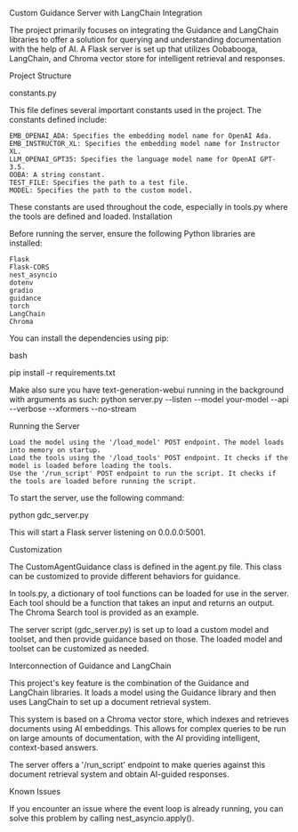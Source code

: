 Custom Guidance Server with LangChain Integration



The project primarily focuses on integrating the Guidance and LangChain libraries to offer a solution for querying and understanding documentation with the help of AI. A Flask server is set up that utilizes Oobabooga, LangChain, and Chroma vector store for intelligent retrieval and responses.



Project Structure


constants.py

This file defines several important constants used in the project. The constants defined include:

    EMB_OPENAI_ADA: Specifies the embedding model name for OpenAI Ada.
    EMB_INSTRUCTOR_XL: Specifies the embedding model name for Instructor XL.
    LLM_OPENAI_GPT35: Specifies the language model name for OpenAI GPT-3.5.
    OOBA: A string constant.
    TEST_FILE: Specifies the path to a test file.
    MODEL: Specifies the path to the custom model.

These constants are used throughout the code, especially in tools.py where the tools are defined and loaded.
Installation

Before running the server, ensure the following Python libraries are installed:

    Flask
    Flask-CORS
    nest_asyncio
    dotenv
    gradio
    guidance
    torch
    LangChain
    Chroma

You can install the dependencies using pip:

bash

pip install -r requirements.txt


Make also sure you have text-generation-webui running in the background with arguments as such: python server.py --listen --model your-model  --api  --verbose  --xformers  --no-stream


Running the Server

    Load the model using the '/load_model' POST endpoint. The model loads into memory on startup.
    Load the tools using the '/load_tools' POST endpoint. It checks if the model is loaded before loading the tools.
    Use the '/run_script' POST endpoint to run the script. It checks if the tools are loaded before running the script.

To start the server, use the following command:

python gdc_server.py

This will start a Flask server listening on 0.0.0.0:5001.



Customization

The CustomAgentGuidance class is defined in the agent.py file. This class can be customized to provide different behaviors for guidance.

In tools.py, a dictionary of tool functions can be loaded for use in the server. Each tool should be a function that takes an input and returns an output. The Chroma Search tool is provided as an example.

The server script (gdc_server.py) is set up to load a custom model and toolset, and then provide guidance based on those. The loaded model and toolset can be customized as needed.



Interconnection of Guidance and LangChain

This project's key feature is the combination of the Guidance and LangChain libraries. It loads a model using the Guidance library and then uses LangChain to set up a document retrieval system.

This system is based on a Chroma vector store, which indexes and retrieves documents using AI embeddings. This allows for complex queries to be run on large amounts of documentation, with the AI providing intelligent, context-based answers.

The server offers a '/run_script' endpoint to make queries against this document retrieval system and obtain AI-guided responses.



Known Issues

If you encounter an issue where the event loop is already running, you can solve this problem by calling nest_asyncio.apply().
